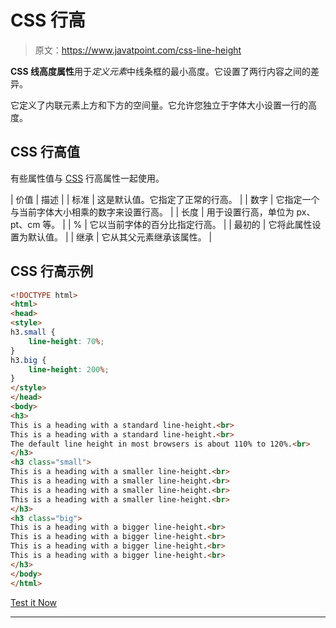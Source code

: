 # CSS 行高

> 原文：<https://www.javatpoint.com/css-line-height>

**CSS 线高度属性**用于*定义元素*中线条框的最小高度。它设置了两行内容之间的差异。

它定义了内联元素上方和下方的空间量。它允许您独立于字体大小设置一行的高度。

## CSS 行高值

有些属性值与 [CSS](https://www.javatpoint.com/css-tutorial) 行高属性一起使用。

| 价值 | 描述 |
| 标准 | 这是默认值。它指定了正常的行高。 |
| 数字 | 它指定一个与当前字体大小相乘的数字来设置行高。 |
| 长度 | 用于设置行高，单位为 px、pt、cm 等。 |
| % | 它以当前字体的百分比指定行高。 |
| 最初的 | 它将此属性设置为默认值。 |
| 继承 | 它从其父元素继承该属性。 |

## CSS 行高示例

```html
<!DOCTYPE html>
<html>
<head>
<style>
h3.small {
    line-height: 70%;
}
h3.big {
    line-height: 200%;
}
</style>
</head>
<body>
<h3>
This is a heading with a standard line-height.<br>
This is a heading with a standard line-height.<br>
The default line height in most browsers is about 110% to 120%.<br>
</h3>
<h3 class="small">
This is a heading with a smaller line-height.<br>
This is a heading with a smaller line-height.<br>
This is a heading with a smaller line-height.<br>
This is a heading with a smaller line-height.<br>
</h3>
<h3 class="big">
This is a heading with a bigger line-height.<br>
This is a heading with a bigger line-height.<br>
This is a heading with a bigger line-height.<br>
This is a heading with a bigger line-height.<br>
</h3>
</body>
</html>

```

[Test it Now](https://www.javatpoint.com/oprweb/test.jsp?filename=csslineheight1)

* * *